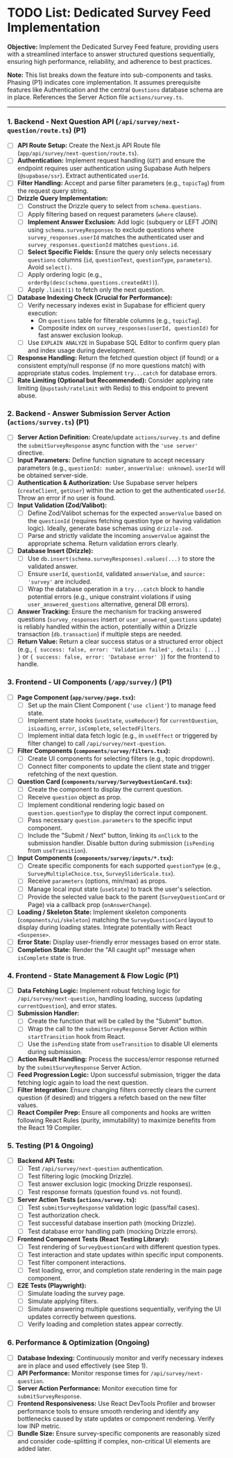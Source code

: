 # TODO List: Dedicated Survey Feed Implementation

**Objective:** Implement the Dedicated Survey Feed feature, providing users with a streamlined interface to answer structured questions sequentially, ensuring high performance, reliability, and adherence to best practices.

**Note:** This list breaks down the feature into sub-components and tasks. Phasing (P1) indicates core implementation. It assumes prerequisite features like Authentication and the central `Questions` database schema are in place. References the Server Action file `actions/survey.ts`.

---

### 1. Backend - Next Question API (`/api/survey/next-question/route.ts`) (P1)

*   [ ] **API Route Setup:** Create the Next.js API Route file (`app/api/survey/next-question/route.ts`).
*   [ ] **Authentication:** Implement request handling (`GET`) and ensure the endpoint requires user authentication using Supabase Auth helpers (`@supabase/ssr`). Extract authenticated `userId`.
*   [ ] **Filter Handling:** Accept and parse filter parameters (e.g., `topicTag`) from the request query string.
*   [ ] **Drizzle Query Implementation:**
    *   [ ] Construct the Drizzle query to select from `schema.questions`.
    *   [ ] Apply filtering based on request parameters (`where` clause).
    *   [ ] **Implement Answer Exclusion:** Add logic (subquery or LEFT JOIN) using `schema.surveyResponses` to exclude questions where `survey_responses.userId` matches the authenticated user and `survey_responses.questionId` matches `questions.id`.
    *   [ ] **Select Specific Fields:** Ensure the query only selects necessary `questions` columns (`id`, `questionText`, `questionType`, `parameters`). Avoid `select()`.
    *   [ ] Apply ordering logic (e.g., `orderBy(desc(schema.questions.createdAt))`).
    *   [ ] Apply `.limit(1)` to fetch only the next question.
*   [ ] **Database Indexing Check (Crucial for Performance):**
    *   [ ] Verify necessary indexes exist in Supabase for efficient query execution:
        *   On `questions` table for filterable columns (e.g., `topicTag`).
        *   Composite index on `survey_responses(userId, questionId)` for fast answer exclusion lookup.
    *   [ ] Use `EXPLAIN ANALYZE` in Supabase SQL Editor to confirm query plan and index usage during development.
*   [ ] **Response Handling:** Return the fetched question object (if found) or a consistent empty/null response (if no more questions match) with appropriate status codes. Implement `try...catch` for database errors.
*   [ ] **Rate Limiting (Optional but Recommended):** Consider applying rate limiting (`@upstash/ratelimit` with Redis) to this endpoint to prevent abuse.

### 2. Backend - Answer Submission Server Action (`actions/survey.ts`) (P1)

*   [ ] **Server Action Definition:** Create/update `actions/survey.ts` and define the `submitSurveyResponse` async function with the `'use server'` directive.
*   [ ] **Input Parameters:** Define function signature to accept necessary parameters (e.g., `questionId: number`, `answerValue: unknown`). `userId` will be obtained server-side.
*   [ ] **Authentication & Authorization:** Use Supabase server helpers (`createClient`, `getUser`) within the action to get the authenticated `userId`. Throw an error if no user is found.
*   [ ] **Input Validation (Zod/Valibot):**
    *   [ ] Define Zod/Valibot schemas for the expected `answerValue` based on the `questionId` (requires fetching question type or having validation logic). Ideally, generate base schemas using `drizzle-zod`.
    *   [ ] Parse and strictly validate the incoming `answerValue` against the appropriate schema. Return validation errors clearly.
*   [ ] **Database Insert (Drizzle):**
    *   [ ] Use `db.insert(schema.surveyResponses).values(...)` to store the validated answer.
    *   [ ] Ensure `userId`, `questionId`, validated `answerValue`, and `source: 'survey'` are included.
    *   [ ] Wrap the database operation in a `try...catch` block to handle potential errors (e.g., unique constraint violations if using `user_answered_questions` alternative, general DB errors).
*   [ ] **Answer Tracking:** Ensure the mechanism for tracking answered questions (`survey_responses` insert or `user_answered_questions` update) is reliably handled within the action, potentially within a Drizzle transaction (`db.transaction`) if multiple steps are needed.
*   [ ] **Return Value:** Return a clear success status or a structured error object (e.g., `{ success: false, error: 'Validation failed', details: [...] }` or `{ success: false, error: 'Database error' }`) for the frontend to handle.

### 3. Frontend - UI Components (`/app/survey/`) (P1)

*   [ ] **Page Component (`app/survey/page.tsx`):**
    *   [ ] Set up the main Client Component (`'use client'`) to manage feed state.
    *   [ ] Implement state hooks (`useState`, `useReducer`) for `currentQuestion`, `isLoading`, `error`, `isComplete`, `selectedFilters`.
    *   [ ] Implement initial data fetch logic (e.g., in `useEffect` or triggered by filter change) to call `/api/survey/next-question`.
*   [ ] **Filter Components (`components/survey/filters.tsx`):**
    *   [ ] Create UI components for selecting filters (e.g., topic dropdown).
    *   [ ] Connect filter components to update the client state and trigger refetching of the next question.
*   [ ] **Question Card (`components/survey/SurveyQuestionCard.tsx`):**
    *   [ ] Create the component to display the current question.
    *   [ ] Receive `question` object as prop.
    *   [ ] Implement conditional rendering logic based on `question.questionType` to display the correct input component.
    *   [ ] Pass necessary `question.parameters` to the specific input component.
    *   [ ] Include the "Submit / Next" button, linking its `onClick` to the submission handler. Disable button during submission (`isPending` from `useTransition`).
*   [ ] **Input Components (`components/survey/inputs/*.tsx`):**
    *   [ ] Create specific components for each supported `questionType` (e.g., `SurveyMultipleChoice.tsx`, `SurveySliderScale.tsx`).
    *   [ ] Receive `parameters` (options, min/max) as props.
    *   [ ] Manage local input state (`useState`) to track the user's selection.
    *   [ ] Provide the selected value back to the parent (`SurveyQuestionCard` or Page) via a callback prop (`onAnswerChange`).
*   [ ] **Loading / Skeleton State:** Implement skeleton components (`components/ui/skeleton`) matching the `SurveyQuestionCard` layout to display during loading states. Integrate potentially with React `<Suspense>`.
*   [ ] **Error State:** Display user-friendly error messages based on error state.
*   [ ] **Completion State:** Render the "All caught up!" message when `isComplete` state is true.

### 4. Frontend - State Management & Flow Logic (P1)

*   [ ] **Data Fetching Logic:** Implement robust fetching logic for `/api/survey/next-question`, handling loading, success (updating `currentQuestion`), and error states.
*   [ ] **Submission Handler:**
    *   [ ] Create the function that will be called by the "Submit" button.
    *   [ ] Wrap the call to the `submitSurveyResponse` Server Action within `startTransition` hook from React.
    *   [ ] Use the `isPending` state from `useTransition` to disable UI elements during submission.
*   [ ] **Action Result Handling:** Process the success/error response returned by the `submitSurveyResponse` Server Action.
*   [ ] **Feed Progression Logic:** Upon successful submission, trigger the data fetching logic again to load the next question.
*   [ ] **Filter Integration:** Ensure changing filters correctly clears the current question (if desired) and triggers a refetch based on the new filter values.
*   [ ] **React Compiler Prep:** Ensure all components and hooks are written following React Rules (purity, immutability) to maximize benefits from the React 19 Compiler.

### 5. Testing (P1 & Ongoing)

*   [ ] **Backend API Tests:**
    *   [ ] Test `/api/survey/next-question` authentication.
    *   [ ] Test filtering logic (mocking Drizzle).
    *   [ ] Test answer exclusion logic (mocking Drizzle responses).
    *   [ ] Test response formats (question found vs. not found).
*   [ ] **Server Action Tests (`actions/survey.ts`):**
    *   [ ] Test `submitSurveyResponse` validation logic (pass/fail cases).
    *   [ ] Test authorization check.
    *   [ ] Test successful database insertion path (mocking Drizzle).
    *   [ ] Test database error handling path (mocking Drizzle errors).
*   [ ] **Frontend Component Tests (React Testing Library):**
    *   [ ] Test rendering of `SurveyQuestionCard` with different question types.
    *   [ ] Test interaction and state updates within specific input components.
    *   [ ] Test filter component interactions.
    *   [ ] Test loading, error, and completion state rendering in the main page component.
*   [ ] **E2E Tests (Playwright):**
    *   [ ] Simulate loading the survey page.
    *   [ ] Simulate applying filters.
    *   [ ] Simulate answering multiple questions sequentially, verifying the UI updates correctly between questions.
    *   [ ] Verify loading and completion states appear correctly.

### 6. Performance & Optimization (Ongoing)

*   [ ] **Database Indexing:** Continuously monitor and verify necessary indexes are in place and used effectively (see Step 1).
*   [ ] **API Performance:** Monitor response times for `/api/survey/next-question`.
*   [ ] **Server Action Performance:** Monitor execution time for `submitSurveyResponse`.
*   [ ] **Frontend Responsiveness:** Use React DevTools Profiler and browser performance tools to ensure smooth rendering and identify any bottlenecks caused by state updates or component rendering. Verify low INP metric.
*   [ ] **Bundle Size:** Ensure survey-specific components are reasonably sized and consider code-splitting if complex, non-critical UI elements are added later.
